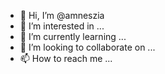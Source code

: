 - 👋 Hi, I’m @amneszia
- 👀 I’m interested in ...
- 🌱 I’m currently learning ...
- 💞️ I’m looking to collaborate on ...
- 📫 How to reach me ...

<!---
amneszia/amneszia is a ✨ special ✨ repository because its `README.md` (this file) appears on your GitHub profile.
You can click the Preview link to take a look at your changes.
--->
